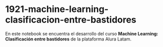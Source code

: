 # 1921-machine-learning-clasificacion-entre-bastidores
En este notebook se encuentra el desarrollo del curso **Machine Learning: Clasificación entre bastidores** de la plataforma Alura Latam.

